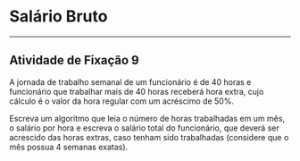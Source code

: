 # Salário Bruto  

---

## Atividade de Fixação 9  

A jornada de trabalho semanal de um funcionário é de 40 horas e funcionário que trabalhar mais de 40 horas receberá hora extra, cujo cálculo é o valor da hora regular com um acréscimo de 50%.

Escreva um algoritmo que leia o número de horas trabalhadas em um mês, o salário por hora e escreva o salário total do funcionário, que deverá ser acrescido das horas extras, caso tenham sido trabalhadas (considere que o mês possua 4 semanas exatas).  
 